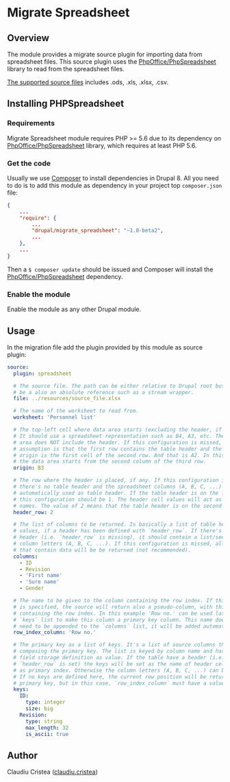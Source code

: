 # Migrate Spreadsheet

## Overview

The module provides a migrate source plugin for importing data from spreadsheet files. This source plugin uses the [PhpOffice/PhpSpreadsheet](https://github.com/PHPOffice/PhpSpreadsheet) library to read from the spreadsheet files.

[The supported source files](https://github.com/PHPOffice/PhpSpreadsheet#file-formats-supported) includes .ods, .xls, .xlsx, .csv.

## Installing PHPSpreadsheet

### Requirements

Migrate Spreadsheet module requires PHP >= 5.6 due to its dependency on [PhpOffice/PhpSpreadsheet](https://github.com/PHPOffice/PhpSpreadsheet) library, which requires at least PHP 5.6.

### Get the code

Usually we use [Composer](https://getcomposer.org/) to install dependencies in Drupal 8. All you need to do is to add this module as dependency in your project top `composer.json` file:

```json
{
    ...
    "require": {
        ...
        "drupal/migrate_spreadsheet": "~1.0-beta2",
        ...
    },
    ...
}
```

Then a `$ composer update` should be issued and Composer will install the [PhpOffice/PhpSpreadsheet](https://github.com/PHPOffice/PhpSpreadsheet) dependency.

### Enable the module

Enable the module as any other Drupal module.

## Usage

In the migration file add the plugin provided by this module as source plugin:

```yaml
source:
  plugin: spreadsheet

  # The source file. The path can be either relative to Drupal root but it can
  # be a also an absolute reference such as a stream wrapper.
  file: ../resources/source_file.xlsx

  # The name of the worksheet to read from.
  worksheet: 'Personnel list'

  # The top-left cell where data area starts (excluding the header, if exists).
  # It should use a spreadsheet representation such as B4, A3, etc. The data
  # area does NOT include the header. If this configuration is missed, the
  # assumption is that the first row contains the table header and the data
  # origin is the first cell of the second row. And that is A2. In this example
  # the data area starts from the second column of the third row.
  origin: B3

  # The row where the header is placed, if any. If this configuration is missed,
  # there's no table header and the spreadsheet columns (A, B, C, ...) will be
  # automatically used as table header. If the table header is on the first row,
  # this configuration should be 1. The header cell values will act as column
  # names. The value of 2 means that the table header is on the second row.
  header_row: 2

  # The list of columns to be returned. Is basically a list of table header cell
  # values, if a header has been defined with `header_row`. If there's no table
  # header (i.e. `header_row` is missing), it should contain a list/sequence of
  # column letters (A, B, C, ...). If this configuration is missed, all columns
  # that contain data will be be returned (not recommended).
  columns:
    - ID
    - Revision
    - 'First name'
    - 'Sure name'
    - Gender

  # The name to be given to the column containing the row index. If this setting
  # is specified, the source will return also a pseudo-column, with this name,
  # containing the row index. In this example 'Row no.' can be used later in
  # `keys` list to make this column a primary key column. This name doesn't
  # need to be appended to the `columns` list, it will be added automatically.
  row_index_column: 'Row no.'

  # The primary key as a list of keys. It's a list of source columns that are
  # composing the primary key. The list is keyed by column name and has the
  # field storage definition as value. If the table have a header (i.e.
  # `header_row` is set) the keys will be set as the name of header cells acting
  # as primary index. Otherwise the column letters (A, B, C, ...) can be used.
  # If no keys are defined here, the current row position will be returned as
  # primary key, but in this case, `row_index_column` must have a value.
  keys:
    ID:
      type: integer
      size: big
    Revision:
      type: string
      max_length: 32
      is_ascii: true
```

## Author

Claudiu Cristea ([claudiu.cristea](https://www.drupal.org/u/claudiu.cristea))

